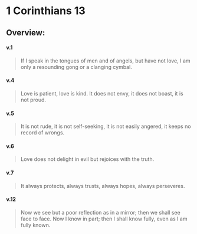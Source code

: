 # 1 Corinthians 13

## Overview:


#### v.1
>If I speak in the tongues of men and of angels, but have not love, I am only a resounding gong or a clanging cymbal.

#### v.4
>Love is patient, love is kind. It does not envy, it does not boast, it is not proud.

#### v.5
>It is not rude, it is not self-seeking, it is not easily angered, it keeps no record of wrongs.

#### v.6
>Love does not delight in evil but rejoices with the truth.

#### v.7
>It always protects, always trusts, always hopes, always perseveres.

#### v.12
>Now we see but a poor reflection as in a mirror; then we shall see face to face. Now I know in part; then I shall know fully, even as I am fully known.

